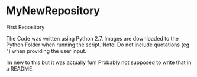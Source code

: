 MyNewRepository
===============

First Repository

The Code was written using Python 2.7. 
Images are downloaded to the Python Folder when running the script.
Note: Do not include quotations (eg ") when providing the user input.

Im new to this but it was actually fun!
Probably not supposed to write that in a README.
